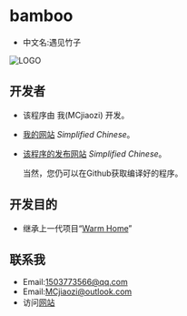 # bamboo
* 中文名:遇见竹子

![LOGO](https://www.mcjiaozi.icu/favicon.ico)
## 开发者
* 该程序由 我(MCjiaozi) 开发。
* [我的网站](https://www.mcjiaozi.icu) *Simplified Chinese*。
* [该程序的发布网站](https://www.mcjiaozi.icu/download/software/bamboo/) *Simplified Chinese*。

  当然，您仍可以在Github获取编译好的程序。
## 开发目的
* 继承上一代项目“[Warm Home](https://github.com/mcjiaozi/wh)”
## 联系我
* Email:1503773566@qq.com
* Email:MCjiaozi@outlook.com
* 访问[网站](https://www.mcjiaozi.icu/connect/)
